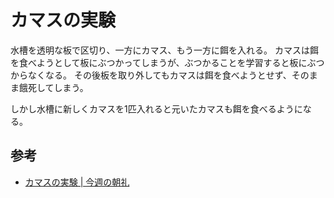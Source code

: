 # カマスの実験

水槽を透明な板で区切り、一方にカマス、もう一方に餌を入れる。
カマスは餌を食べようとして板にぶつかってしまうが、ぶつかることを学習すると板にぶつからなくなる。
その後板を取り外してもカマスは餌を食べようとせず、そのまま餓死してしまう。

しかし水槽に新しくカマスを1匹入れると元いたカマスも餌を食べるようになる。

## 参考

* [カマスの実験 | 今週の朝礼](https://www.nohkai.ne.jp/tyorei/?p=65)
